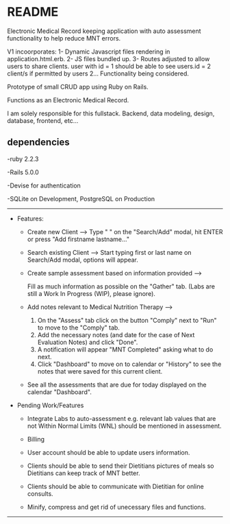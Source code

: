 
# README


Electronic Medical Record keeping application with auto assessment functionality to help reduce MNT errors.


V1 incoorporates:
 1- Dynamic Javascript files rendering in application.html.erb.
 2- JS files bundled up.
 3- Routes adjusted to allow users to share clients. user with id = 1 should be able to see users.id = 2 client/s if permitted by users 2... Functionality being considered.

Prototype of small CRUD app using Ruby on Rails.

Functions as an Electronic Medical Record.

I am solely responsible for this fullstack. Backend, data modeling, design, database, frontend, etc...

## dependencies 

-ruby 2.2.3


-Rails 5.0.0


-Devise for authentication


-SQLite on Development, PostgreSQL on Production

----------
* Features:


	* Create new Client --> 
		Type "<firstname> <lastname>" on the "Search/Add" modal, hit ENTER or press "Add firstname lastname..." 


	* Search existing Client --> 
		Start typing first or last name on Search/Add modal, options will appear.


	* Create sample assessment based on information provided --> 
	
		Fill as much information as possible on the "Gather" tab. (Labs are still a Work In Progress (WIP), please ignore).


	* Add notes relevant to Medical Nutrition Therapy --> 
		1. On the "Assess" tab click on the button "Comply" next to "Run" to move to the "Comply" tab. 
		2. Add the necessary notes (and date for the case of Next Evaluation Notes) and click "Done".
		3. A notification will appear "MNT Completed" asking what to do next.
		4. Click "Dashboard" to move on to calendar or "History" to see the notes that were saved for this current client.

	* See all the assessments that are due for today displayed on the calendar "Dashboard".


* Pending Work/Features

	* Integrate Labs to auto-assessment
		e.g. relevant lab values that are not Within Normal Limits (WNL) should be mentioned in assessment.

	* Billing

	* User account should be able to update users information.

	* Clients should be able to send their Dietitians pictures of meals so Dietitians can keep track of MNT better.

	* Clients should be able to communicate with Dietitian for online consults.

	* Minify, compress and get rid of unecessary files and functions.


_____________________________________
